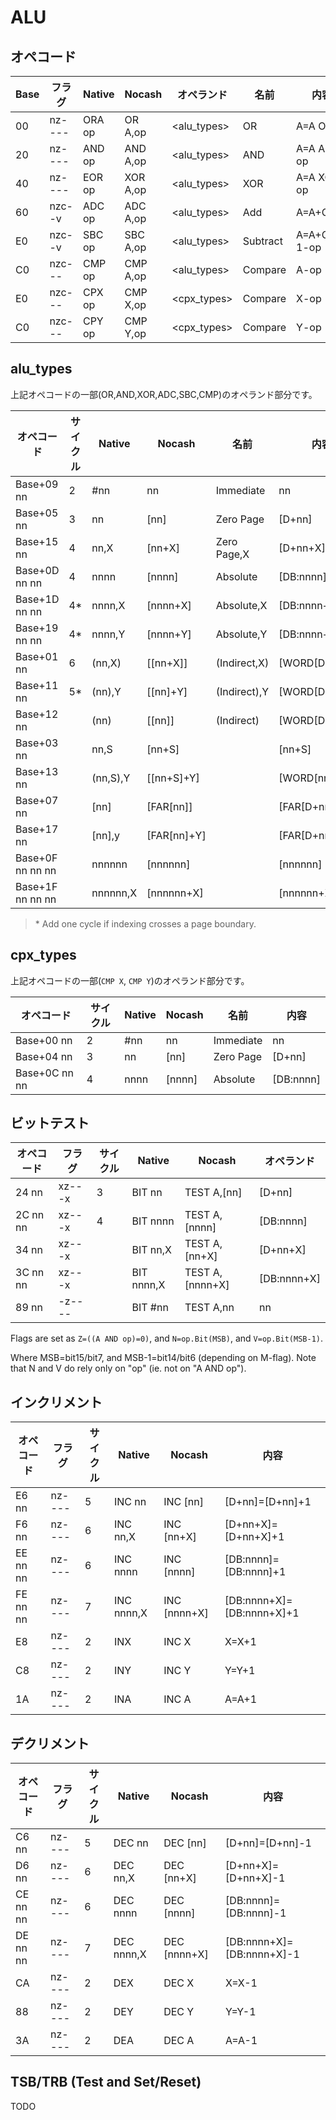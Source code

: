 # ALU

## オペコード

Base | フラグ | Native | Nocash | オペランド | 名前 | 内容
-- | -- | -- | -- | -- | -- | -- 
00 | nz---- | ORA op | OR  A,op | \<alu_types\> | OR       | A=A OR op
20 | nz---- | AND op | AND A,op | \<alu_types\> | AND      | A=A AND op
40 | nz---- | EOR op | XOR A,op | \<alu_types\> | XOR      | A=A XOR op
60 | nzc--v | ADC op | ADC A,op | \<alu_types\> | Add      | A=A+C+op
E0 | nzc--v | SBC op | SBC A,op | \<alu_types\> | Subtract | A=A+C-1-op
C0 | nzc--- | CMP op | CMP A,op | \<alu_types\> | Compare  | A-op
E0 | nzc--- | CPX op | CMP X,op | \<cpx_types\> | Compare  | X-op
C0 | nzc--- | CPY op | CMP Y,op | \<cpx_types\> | Compare  | Y-op

## alu_types

上記オペコードの一部(OR,AND,XOR,ADC,SBC,CMP)のオペランド部分です。

オペコード | サイクル | Native | Nocash | 名前 | 内容
-- | -- | -- | -- | -- | -- 
Base+09 nn       | 2  | #nn      | nn          | Immediate    | nn
Base+05 nn       | 3  | nn       | \[nn\]        | Zero Page    | \[D+nn\]
Base+15 nn       | 4  | nn,X     | \[nn+X\]      | Zero Page,X  | \[D+nn+X\]
Base+0D nn nn    | 4  | nnnn     | \[nnnn\]      | Absolute     | \[DB:nnnn\]
Base+1D nn nn    | 4* | nnnn,X   | \[nnnn+X\]    | Absolute,X   | \[DB:nnnn+X\]
Base+19 nn nn    | 4* | nnnn,Y   | \[nnnn+Y\]    | Absolute,Y   | \[DB:nnnn+Y\]
Base+01 nn       | 6  | (nn,X)   | \[\[nn+X\]\]    | (Indirect,X) | \[WORD\[D+nn+X\]\]
Base+11 nn       | 5* | (nn),Y   | \[\[nn\]+Y\]    | (Indirect),Y | \[WORD\[D+nn\]+Y\]
Base+12 nn       |    | (nn)     | \[\[nn\]\]      | (Indirect)   | \[WORD\[D+nn\]\]
Base+03 nn       |    | nn,S     | \[nn+S\]      |              | \[nn+S\]
Base+13 nn       |    | (nn,S),Y | \[\[nn+S\]+Y\]  |              | \[WORD\[nn+S\]+Y\]
Base+07 nn       |    | \[nn\]     | \[FAR\[nn\]\]   |              | \[FAR\[D+nn\]\]
Base+17 nn       |    | \[nn\],y   | \[FAR\[nn\]+Y\] |              | \[FAR\[D+nn\]+Y\]
Base+0F nn nn nn |    | nnnnnn   | \[nnnnnn\]    |              | \[nnnnnn\]
Base+1F nn nn nn |    | nnnnnn,X | \[nnnnnn+X\]  |              | \[nnnnnn+X\]

> \* Add one cycle if indexing crosses a page boundary.

## cpx_types

上記オペコードの一部(`CMP X`, `CMP Y`)のオペランド部分です。

オペコード | サイクル | Native | Nocash | 名前 | 内容
-- | -- | -- | -- | -- | -- 
Base+00 nn    | 2 | #nn  | nn     | Immediate | nn
Base+04 nn    | 3 | nn   | \[nn\]   | Zero Page | \[D+nn\]
Base+0C nn nn | 4 | nnnn | \[nnnn\] | Absolute  | \[DB:nnnn\]

## ビットテスト

オペコード | フラグ | サイクル | Native | Nocash | オペランド 
-- | -- | -- | -- | -- | -- 
24 nn    | xz---x | 3 | BIT nn     | TEST A,\[nn\]     | \[D+nn\]
2C nn nn | xz---x | 4 | BIT nnnn   | TEST A,\[nnnn\]   | \[DB:nnnn\]
34 nn    | xz---x |   | BIT nn,X   | TEST A,\[nn+X\]   | \[D+nn+X\]
3C nn nn | xz---x |   | BIT nnnn,X | TEST A,\[nnnn+X\] | \[DB:nnnn+X\]
89 nn    | -z---- |   | BIT #nn    | TEST A,nn       | nn

Flags are set as `Z=((A AND op)=0)`, and `N=op.Bit(MSB)`, and `V=op.Bit(MSB-1)`. 

Where MSB=bit15/bit7, and MSB-1=bit14/bit6 (depending on M-flag). Note that N and V do rely only on "op" (ie. not on "A AND op").

## インクリメント

オペコード | フラグ | サイクル | Native | Nocash | 内容
-- | -- | -- | -- | -- | --
E6 nn    | nz---- | 5 | INC nn     | INC \[nn\]     | \[D+nn\]=\[D+nn\]+1
F6 nn    | nz---- | 6 | INC nn,X   | INC \[nn+X\]   | \[D+nn+X\]=\[D+nn+X\]+1
EE nn nn | nz---- | 6 | INC nnnn   | INC \[nnnn\]   | \[DB:nnnn\]=\[DB:nnnn\]+1
FE nn nn | nz---- | 7 | INC nnnn,X | INC \[nnnn+X\] | \[DB:nnnn+X\]=\[DB:nnnn+X\]+1
E8       | nz---- | 2 | INX        | INC X        | X=X+1
C8       | nz---- | 2 | INY        | INC Y        | Y=Y+1
1A       | nz---- | 2 | INA        | INC A        | A=A+1

## デクリメント

オペコード | フラグ | サイクル | Native | Nocash | 内容
-- | -- | -- | -- | -- | --
C6 nn    | nz---- | 5 | DEC nn     | DEC \[nn\]     | \[D+nn\]=\[D+nn\]-1
D6 nn    | nz---- | 6 | DEC nn,X   | DEC \[nn+X\]   | \[D+nn+X\]=\[D+nn+X\]-1
CE nn nn | nz---- | 6 | DEC nnnn   | DEC \[nnnn\]   | \[DB:nnnn\]=\[DB:nnnn\]-1
DE nn nn | nz---- | 7 | DEC nnnn,X | DEC \[nnnn+X\] | \[DB:nnnn+X\]=\[DB:nnnn+X\]-1
CA       | nz---- | 2 | DEX        | DEC X        | X=X-1
88       | nz---- | 2 | DEY        | DEC Y        | Y=Y-1
3A       | nz---- | 2 | DEA        | DEC A        | A=A-1

## TSB/TRB (Test and Set/Reset)

TODO
